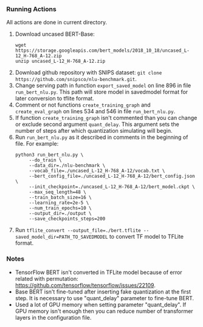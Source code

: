 ### Running Actions

All actions are done in current directory.

1. Download uncased BERT-Base:
   ```
   wget https://storage.googleapis.com/bert_models/2018_10_18/uncased_L-12_H-768_A-12.zip
   unzip uncased_L-12_H-768_A-12.zip
   ```
2. Download github repository with SNIPS dataset: `git clone https://github.com/snipsco/nlu-benchmark.git`.
3. Change serving path in function `export_saved_model` on line 896 in file `run_bert_nlu.py`.
   This path will store model in savedmodel format for later conversion to tflite format.
4. Comment or not functions `create_training_graph` and `create_eval_graph` on lines 534 and 546 in file `run_bert_nlu.py`.
5. If function `create_training_graph` isn't commented than you can change or exclude second argument `quant_delay`.
   This argument sets the number of steps after which quantization simulating will begin.
6. Run `run_bert_nlu.py` as it described in comments in the beginning of file. For example:
   ```
   python3 run_bert_nlu.py \
        --do_train \
        --data_dir=./nlu-benchmark \
        --vocab_file=./uncased_L-12_H-768_A-12/vocab.txt \
        --bert_config_file=./uncased_L-12_H-768_A-12/bert_config.json  \
        --init_checkpoint=./uncased_L-12_H-768_A-12/bert_model.ckpt \
        --max_seq_length=48 \
        --train_batch_size=16 \ 
        --learning_rate=2e-5 \ 
        --num_train_epochs=10 \ 
        --output_dir=./output \
        --save_checkpoints_steps=200
    ```
7. Run `tflite_convert --output_file=./bert.tflite --saved_model_dir=PATH_TO_SAVEDMODEL` to convert TF model to TFLite format.

### Notes

* TensorFlow BERT isn't converted in TFLite model because of error related with permutation: <https://github.com/tensorflow/tensorflow/issues/22109>.
* Base BERT isn't fine-tuned after inserting fake quantization at the first step. It is necessary to use "quant\_delay" parameter to fine-tune BERT.
* Used a lot of GPU memory when setting parameter "quant\_delay". If GPU memory isn't enough then you can reduce number of transformer layers in the configuration file.
